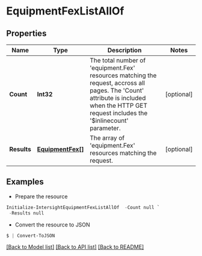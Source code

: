 # EquipmentFexListAllOf
## Properties

Name | Type | Description | Notes
------------ | ------------- | ------------- | -------------
**Count** | **Int32** | The total number of &#39;equipment.Fex&#39; resources matching the request, accross all pages. The &#39;Count&#39; attribute is included when the HTTP GET request includes the &#39;$inlinecount&#39; parameter. | [optional] 
**Results** | [**EquipmentFex[]**](EquipmentFex.md) | The array of &#39;equipment.Fex&#39; resources matching the request. | [optional] 

## Examples

- Prepare the resource
```powershell
Initialize-IntersightEquipmentFexListAllOf  -Count null `
 -Results null
```

- Convert the resource to JSON
```powershell
$ | Convert-ToJSON
```

[[Back to Model list]](../README.md#documentation-for-models) [[Back to API list]](../README.md#documentation-for-api-endpoints) [[Back to README]](../README.md)

